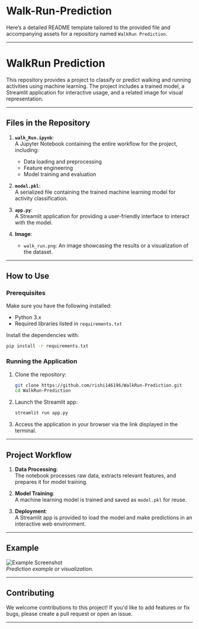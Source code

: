 # Walk-Run-Prediction
Here’s a detailed README template tailored to the provided file and accompanying assets for a repository named `WalkRun Prediction`.

---

# WalkRun Prediction

This repository provides a project to classify or predict walking and running activities using machine learning. The project includes a trained model, a Streamlit application for interactive usage, and a related image for visual representation.

---

## Files in the Repository

1. **`walk_Run.ipynb`**:  
   A Jupyter Notebook containing the entire workflow for the project, including:
   - Data loading and preprocessing
   - Feature engineering
   - Model training and evaluation

2. **`model.pkl`**:  
   A serialized file containing the trained machine learning model for activity classification.

3. **`app.py`**:  
   A Streamlit application for providing a user-friendly interface to interact with the model.

4. **Image**:  
   - `walk_run.png`: An image showcasing the results or a visualization of the dataset.

---

## How to Use

### Prerequisites

Make sure you have the following installed:
- Python 3.x
- Required libraries listed in `requirements.txt`

Install the dependencies with:
```bash
pip install -r requirements.txt
```

### Running the Application

1. Clone the repository:
   ```bash
   git clone https://github.com/rishi146196/WalkRun-Prediction.git
   cd WalkRun-Prediction
   ```

2. Launch the Streamlit app:
   ```bash
   streamlit run app.py
   ```

3. Access the application in your browser via the link displayed in the terminal.

---

## Project Workflow

1. **Data Processing**:  
   The notebook processes raw data, extracts relevant features, and prepares it for model training.

2. **Model Training**:  
   A machine learning model is trained and saved as `model.pkl` for reuse.

3. **Deployment**:  
   A Streamlit app is provided to load the model and make predictions in an interactive web environment.

---

## Example



![Example Screenshot](.walk_run_images/walk_run_interface.png)  
*Prediction example or visualization.*

---

## Contributing

We welcome contributions to this project! If you'd like to add features or fix bugs, please create a pull request or open an issue.

---

